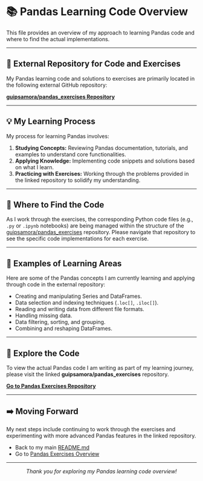 # 📚 Pandas Learning Code Overview

This file provides an overview of my approach to learning Pandas code and where to find the actual implementations.

---

## 🔗 External Repository for Code and Exercises

My Pandas learning code and solutions to exercises are primarily located in the following external GitHub repository:

[**guipsamora/pandas_exercises Repository**](https://github.com/guipsamora/pandas_exercises/tree/master)

---

## 💡 My Learning Process

My process for learning Pandas involves:

1.  **Studying Concepts:** Reviewing Pandas documentation, tutorials, and examples to understand core functionalities.
2.  **Applying Knowledge:** Implementing code snippets and solutions based on what I learn.
3.  **Practicing with Exercises:** Working through the problems provided in the linked repository to solidify my understanding.

---

## 📂 Where to Find the Code

As I work through the exercises, the corresponding Python code files (e.g., `.py` or `.ipynb` notebooks) are being managed within the structure of the [guipsamora/pandas_exercises](https://github.com/guipsamora/pandas_exercises/tree/master) repository. Please navigate that repository to see the specific code implementations for each exercise.

---

## 🚀 Examples of Learning Areas

Here are some of the Pandas concepts I am currently learning and applying through code in the external repository:

* Creating and manipulating Series and DataFrames.
* Data selection and indexing techniques (`.loc[]`, `.iloc[]`).
* Reading and writing data from different file formats.
* Handling missing data.
* Data filtering, sorting, and grouping.
* Combining and reshaping DataFrames.

---

## 🔗 Explore the Code

To view the actual Pandas code I am writing as part of my learning journey, please visit the linked **guipsamora/pandas_exercises** repository.

[**Go to Pandas Exercises Repository**](https://github.com/guipsamora/pandas_exercises/tree/master)

---

## ➡️ Moving Forward

My next steps include continuing to work through the exercises and experimenting with more advanced Pandas features in the linked repository.

* Back to my main [README.md](../README.md)
* Go to [Pandas Exercises Overview](../Exercises/README.md)

---

<p align="center">
    <em>Thank you for exploring my Pandas learning code overview!</em>
</p>
